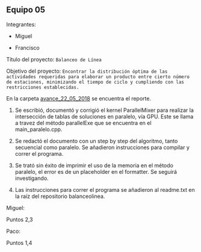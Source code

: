 ## Equipo 05

Integrantes:

* Miguel

* Francisco

Título del proyecto: `Balanceo de Línea`

Objetivo del proyecto: `Encontrar la distribución óptima de las actividades requeridas para elaborar un producto entre cierto número de estaciones, minimizando el tiempo de ciclo y cumpliendo con las restricciones establecidas.`

En la carpeta [avance_22_05_2018](avance_22_05_2018) se encuentra el reporte.


1. Se escribió, documentó y corrigió el kernel ParallelMixer para realizar la intersección de tablas de soluciones en paralelo, vía GPU. Este se llama a travez del método parallelExe que se encuentra en el main_paralelo.cpp.

2. Se redactó el documento con un step by step del algoritmo, tanto secuencial como paralelo. Se añadieron instrucciones para compilar y correr el programa.

3. Se trató sin éxito de imprimir el uso de la memoria en el método paralelo, el error es de un 
placeholder en el formatter. Se seguirá investigando. 
	

4. Las instrucciones para correr el programa se añadieron al readme.txt en la raíz del repositorio balanceolinea.

Miguel: 

Puntos 2,3

Paco:

Puntos 1,4

